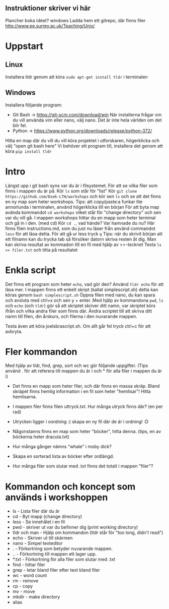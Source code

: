 ## Instruktioner skriver vi här

Plancher
boka idéet?
windows
Ladda hem ett gitrepo, där finns filer
http://www.ee.surrey.ac.uk/Teaching/Unix/

# Uppstart

## Linux

Installera tldr genom att köra `sudo apt-get install tldr` i terminalen

## Windows

Installera följande program:

* Git Bash -> https://git-scm.com/download/win
  När installerna frågar om du vill använda vim eller nano, välj nano. Det är inte hela världen om det blir fel.
* Python -> https://www.python.org/downloads/release/python-372/

Hitta en map där du vill du vill köra projektet i utforskaren, högerklicka och välj "open git bash here"
Vi behöver ett program till, installera det genom att köra `pip install tldr`

# Intro

Längst upp i git bash syns var du är i filsystemet.
För att se vilka filer som finns i mappen du är på. Kör `ls` som står för "list"
Kör `git clone https://github.com/Dsek-LTH/workshops` och kör sen `ls` och se att det finns en ny map som heter workshops.
Tips: att copy/paste:a funkar lite annorlunda i terminalen, använd högerklicka till en början
För att byta map avända kommandot `cd workshops` vilket står för "change directory" och sen var du vill gå.
I mappen workshops hittar du en mapp som heter terminal och gå in i den. (med cd)
Kör `cd .`, vad hände? Var hamnade du nu?
Här finns filen instructions.md, som du just nu läser från använd commandot `less` för att läsa detta.
För att gå ur less tryck `q`
Tips: när du skrivit början att ett filnamn kan du trycka tab så försöker datorn skriva resten åt dig.
Man kan skriva resultat av kommadon till en fil med hjälp av >>-tecknet
Testa `ls >> filer.txt` och titta på resultatet

# Enkla script

Det finns ett program som heter `echo`, vad gör den? Använd `tldr echo` för att läsa mer.
I mappen finns ett enkelt skript (kallat simplescript.sh) detta kan köras genom `bash simplescript.sh`
Öppna filen med nano, du kan spara och avsluta med ctrl+x och sen y + enter.
Med hjälp av kommandona `pwd`, `ls` och `echo` (och `tldr`) gör så att skriptet skriver ditt namn, var skriptet körs ifrån och vilka andra filer som finns där.
Ändra scriptet till att skriva ditt namn till filen, din årskurs, och filerna i den nuvarande mappen.

Testa även att köra joelsbrascript.sh. Om allt går fel tryck ctrl+c för att avbryta.

# Fler kommandon

Med hjälp av tldr, find, grep, sort och wc gör följande uppgifter. (Tips använd . för att referera till mappen du är i och \* för alla filer i mappen du är i)

* Det finns en mapp som heter filer, och där finns en massa skräp. Bland skräpet finns hemlig information i en fil som heter "hemlisar"! Hitta hemlisarna.
* I mappen filer finns filen uttryck.txt. Hur många utryck finns där? (en per rad)
* Utrycken ligger i oordning :( skapa en ny fil där de är i ordning! :D

* Någonstanns finns en map som heter "böcker", hitta denna. (tips, en av böckerna heter dracula.txt)
* Hur många gånger nämns "whale" i moby dick?
* Skapa en sorterad lista av böcker efter ordlängd.
* Hur många filer som slutar med .txt finns det totalt i mappen "filer"?

# Kommandon och koncept som används i workshoppen

* ls - Lista filer där du är
* cd - Byt mapp (change directory)
* less - Se innehålet i en fil
* pwd - skriver ut var du befinner dig (print working directory)
* tldr och man - Hjälp om kommandon (tldr står för "too long, didn't read")
* echo - Skriver ut till skärmen
* nano - Simpel texteditor
* . - Förkortning som betyder nuvarande mappen.
* .. - Förkortning till mappen ett lager upp.
* \*.txt - Förkortning för alla filer som slutar med .txt
* find - hittar filer
* grep - letar bland filer efter text bland filer
* wc - word count
* rm - remove
* cp - copy
* mv - move
* mkdir - make directory
* alias
